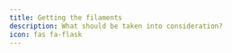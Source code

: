 ```yaml
---
title: Getting the filaments
description: What should be taken into consideration?
icon: fas fa-flask
---
```


